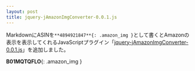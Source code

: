 ```yaml
---
layout: post
title: jquery-jAmazonImgConverter-0.0.1.js
---
```


MarkdownにASINを`**4894921847**{: .amazon_img }`として書くとAmazonの表示を表示してくれるJavaScriptプラグイン「[jquery-jAmazonImgConverter-0.0.1.js](https://github.com/xinolinx/xinolinx.github.io/blob/7bb67fbebdf9d6942cad058a824a48945178ee01/js/jquery-jAmazonImgConverter-0.0.1.js)」を追加しました。

**B01MQTQFLO**{: .amazon_img }
